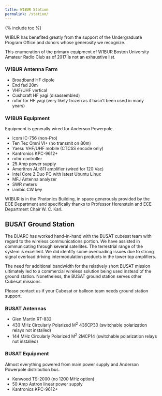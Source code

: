 ```yaml
---
title: W1BUR Station
permalink: /station/
---
```


{% include toc %}

W1BUR has benefited greatly from the support of the Undergraduate Program Office and donors whose generosity we recognize.

This enumeration of the primary equipment of W1BUR Boston University Amateur Radio Club as of 2017 is not an exhaustive list.

### W1BUR Antenna Farm

* Broadband HF dipole
* End fed 20m 
* VHF/UHF vertical
* Cushcraft HF yagi (disassembled)
* rotor for HF yagi (very likely frozen as it hasn't been used in many years)

### W1BUR Equipment
Equipment is generally wired for Anderson Powerpole.

* Icom IC-756 (non-Pro)
* Ten Tec Omni VI+ (no transmit on 80m)
* Yaesu VHF/UHF mobile (CTCSS encode only)
* Kantronics KPC-9612+
* rotor controller
* 25 Amp power supply
* Ameritron AL-811 amplifier (wired for 120 Vac)
* Intel Core 2 Duo PC with latest Ubuntu Linux
* MFJ Antenna analyzer
* SWR meters
* iambic CW key

W1BUR is in the Photonics Building, in space generously provided by the ECE Department and specifically thanks to Professor Horenstein and ECE Department Chair W. C. Karl.


## BUSAT Ground Station
The BUARC has worked hand-in-hand with the BUSAT cubesat team with regard to the wireless communications portion. 
We have assisted in communicating through several satellites. 
The terrestrial range of the system is excellent. 
We did identify some overloading issues due to strong signal overload driving intermodulation products in the tower top amplifiers.

The need for additional bandwidth for the relatively short BUSAT mission ultimately led to a commercial wireless solution being used instead of the ground station. 
Nonetheless, the BUSAT ground station serves other Cubesat missions.

Please contact us if your Cubesat or balloon team needs ground station support.

### BUSAT Antennas

* Glen Martin RT-832
* 430 MHz Circularly Polarized M<sup>2</sup> 436CP30  (switchable polarization relays not installed)
* 144 MHz Circularly Polarized M<sup>2</sup> 2MCP14 (switchable polarization relays not installed)

### BUSAT Equipment
Almost everything powered from main power supply and Anderson Powerpole distribution bus.

* Kenwood TS-2000 (no 1200 MHz option)
* 50 Amp Astron linear power supply
* Kantronics KPC-9612+
